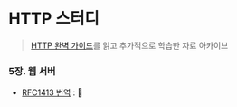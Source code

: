 # HTTP 스터디
> [HTTP 완벽 가이드](http://book.interpark.com/product/BookDisplay.do?_method=detail&sc.prdNo=231170124&gclid=CjwKCAjwi9-HBhACEiwAPzUhHDW9IN9zUMgkD24CGHc0DMznVcsML2jZBZ9nonJpcNZ5gyWYDoSjvhoCBIoQAvD_BwE)를 읽고 추가적으로 학습한 자료 아카이브

### 5장. 웹 서버
- [RFC1413 번역](https://github.com/sbyeol3/http-study/issues/1) : 🐘
